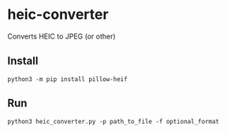 # heic-converter
Converts HEIC to JPEG (or other)

## Install

`python3 -m pip install pillow-heif`

## Run

`python3 heic_converter.py -p path_to_file -f optional_format`
